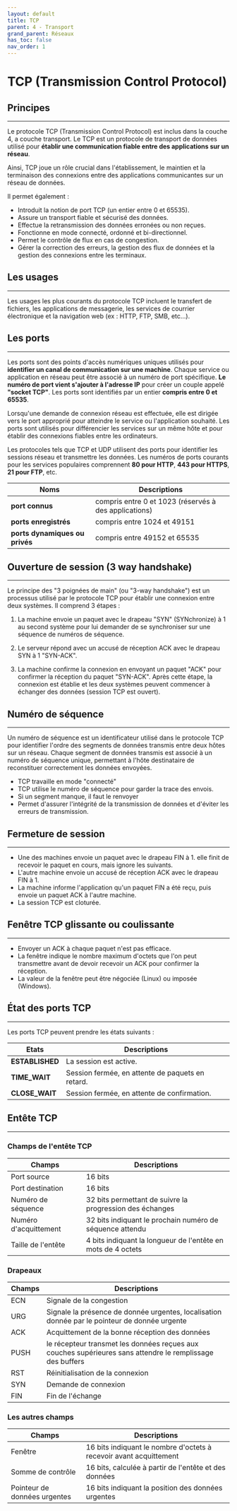 ```yaml
---
layout: default
title: TCP
parent: 4 - Transport
grand_parent: Réseaux
has_toc: false
nav_order: 1
---
```


# TCP (Transmission Control Protocol)

## Principes

---

Le protocole TCP (Transmission Control Protocol) est inclus dans la couche 4, a couche transport. Le TCP est un protocole de transport de données utilisé pour **établir une communication fiable entre des applications sur un réseau**.

Ainsi, TCP joue un rôle crucial dans l'établissement, le maintien et la terminaison des connexions entre des applications communicantes sur un réseau de données.

Il permet également :

- Introduit la notion de port TCP (un entier entre 0 et 65535).
- Assure un transport fiable et sécurisé des données.
- Effectue la retransmission des données erronées ou non reçues.
- Fonctionne en mode connecté, ordonné et bi-directionnel.
- Permet le contrôle de flux en cas de congestion.
- Gérer la correction des erreurs, la gestion des flux de données et la gestion des connexions entre les terminaux.

## Les usages

---

Les usages les plus courants du protocole TCP incluent le transfert de fichiers, les applications de messagerie, les services de courrier électronique et la navigation web (ex : HTTP, FTP, SMB, etc…).

## Les ports

---

Les ports sont des points d'accès numériques uniques utilisés pour **identifier un canal de communication sur une machine**. Chaque service ou application en réseau peut être associé à un numéro de port spécifique. **Le numéro de port vient s'ajouter à l'adresse IP** pour créer un couple appelé **"socket TCP"**. Les ports sont identifiés par un entier **compris entre 0 et 65535**.

Lorsqu'une demande de connexion réseau est effectuée, elle est dirigée vers le port approprié pour atteindre le service ou l'application souhaité. Les ports sont utilisés pour différencier les services sur un même hôte et pour établir des connexions fiables entre les ordinateurs.

Les protocoles tels que TCP et UDP utilisent des ports pour identifier les sessions réseau et transmettre les données. Les numéros de ports courants pour les services populaires comprennent **80 pour HTTP**, **443 pour HTTPS**, **21 pour FTP**, etc.

| Noms                           | Descriptions                                          |
| ------------------------------ | ----------------------------------------------------- |
| **port connus**                | compris entre 0 et 1023 (réservés à des applications) |
| **ports enregistrés**          | compris entre 1024 et 49151                           |
| **ports dynamiques ou privés** | compris entre 49152 et 65535                          |

## Ouverture de session (3 way handshake)

---

Le principe des "3 poignées de main" (ou "3-way handshake") est un processus utilisé par le protocole TCP pour établir une connexion entre deux systèmes. Il comprend 3 étapes :

1. La machine envoie un paquet avec le drapeau "SYN" (SYNchronize) à 1 au second système pour lui demander de se synchroniser sur une séquence de numéros de séquence.

2. Le serveur répond avec un accusé de réception ACK avec le drapeau SYN à 1 "SYN-ACK".

3. La machine confirme la connexion en envoyant un paquet "ACK" pour confirmer la réception du paquet "SYN-ACK". Après cette étape, la connexion est établie et les deux systèmes peuvent commencer à échanger des données (session TCP est ouvert).

## Numéro de séquence

---

Un numéro de séquence est un identificateur utilisé dans le protocole TCP pour identifier l'ordre des segments de données transmis entre deux hôtes sur un réseau. Chaque segment de données transmis est associé à un numéro de séquence unique, permettant à l'hôte destinataire de reconstituer correctement les données envoyées.

- TCP travaille en mode "connecté"
- TCP utilise le numéro de séquence pour garder la trace des envois.
- Si un segment manque, il faut le renvoyer
- Permet d'assurer l'intégrité de la transmission de données et d'éviter les erreurs de transmission.

## Fermeture de session

---

- Une des machines envoie un paquet avec le drapeau FIN à 1. elle finit de recevoir le paquet en cours, mais ignore les suivants.
- L'autre machine envoie un accusé de réception ACK avec le drapeau FIN à 1.
- La machine informe l'application qu'un paquet FIN a été reçu, puis envoie un paquet ACK à l'autre machine.
- La session TCP est cloturée.

## Fenêtre TCP glissante ou coulissante

---

- Envoyer un ACK à chaque paquet n'est pas efficace.
- La fenêtre indique le nombre maximum d'octets que l'on peut transmettre avant de devoir recevoir un ACK pour confirmer la réception.
- La valeur de la fenêtre peut être négociée (Linux) ou imposée (Windows).

## État des ports TCP

---

Les ports TCP peuvent prendre les états suivants :

| Etats           | Descriptions                                     |
| --------------- | ------------------------------------------------ |
| **ESTABLISHED** | La session est active.                           |
| **TIME_WAIT**   | Session fermée, en attente de paquets en retard. |
| **CLOSE_WAIT**  | Session fermée, en attente de confirmation.      |

## Entête TCP

---

### Champs de l'entête TCP

| Champs                | Descriptions                                                 |
| --------------------- | ------------------------------------------------------------ |
| Port source           | 16 bits                                                      |
| Port destination      | 16 bits                                                      |
| Numéro de séquence    | 32 bits permettant de suivre la progression des échanges     |
| Numéro d'acquittement | 32 bits indiquant le prochain numéro de séquence attendu     |
| Taille de l'entête    | 4 bits indiquant la longueur de l'entête en mots de 4 octets |

### Drapeaux

| Champs | Descriptions                                                                                              |
| ------ | --------------------------------------------------------------------------------------------------------- |
| ECN    | Signale de la congestion                                                                                  |
| URG    | Signale la présence de donnée urgentes, localisation donnée par le pointeur de donnée urgente             |
| ACK    | Acquittement de la bonne réception des données                                                            |
| PUSH   | le récepteur transmet les données reçues aux couches supérieures sans attendre le remplissage des buffers |
| RST    | Réinitialisation de la connexion                                                                          |
| SYN    | Demande de connexion                                                                                      |
| FIN    | Fin de l'échange                                                                                          |

### Les autres champs

| Champs                       | Descriptions                                                       |
| ---------------------------- | ------------------------------------------------------------------ |
| Fenêtre                      | 16 bits indiquant le nombre d'octets à recevoir avant acquittement |
| Somme de contrôle            | 16 bits, calculée à partir de l'entête et des données              |
| Pointeur de données urgentes | 16 bits indiquant la position des données urgentes                 |
